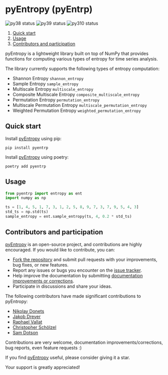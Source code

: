 # pyEntropy (pyEntrp)

![py38 status](https://img.shields.io/badge/python3.8-supported-green.svg)
![py39 status](https://img.shields.io/badge/python3.9-supported-green.svg)
![py310 status](https://img.shields.io/badge/python3.10-supported-green.svg)

1. [Quick start](#quick-start)
2. [Usage](#usage)
3. [Contributors and participation](#contributors-and-participation)

pyEntropy is a lightweight library built on top of NumPy
that provides functions for computing various types of entropy for time series analysis.

The library currently supports the following types of entropy computation:

+ Shannon Entropy ```shannon_entropy```
+ Sample Entropy ```sample_entropy```
+ Multiscale Entropy ```multiscale_entropy```
+ Composite Multiscale Entropy ```composite_multiscale_entropy```
+ Permutation Entropy ```permutation_entropy```
+ Multiscale Permutation Entropy ```multiscale_permutation_entropy```
+ Weighted Permutation Entropy ```weighted_permutation_entropy```

## Quick start

Install [pyEntropy](https://github.com/nikdon/pyEntropy) using pip:

```
pip install pyentrp
```

Install [pyEntropy](https://github.com/nikdon/pyEntropy) using poetry:

```
poetry add pyentrp
```

## Usage

```python
from pyentrp import entropy as ent
import numpy as np

ts = [1, 4, 5, 1, 7, 3, 1, 2, 5, 8, 9, 7, 3, 7, 9, 5, 4, 3]
std_ts = np.std(ts)
sample_entropy = ent.sample_entropy(ts, 4, 0.2 * std_ts)
```

## Contributors and participation

[pyEntropy](https://github.com/nikdon/pyEntropy) is an open-source project, and contributions are highly encouraged.
If you would like to contribute, you can:

- [Fork the repository](https://github.com/nikdon/pyEntropy/fork) and submit pull requests with your improvements, bug
  fixes, or new features.
- Report any issues or bugs you encounter on the [issue tracker](https://github.com/nikdon/pyEntropy/issues).
- Help improve the documentation by
  submitting [documentation improvements or corrections](https://github.com/nikdon/pyEntropy/issues?q=is%3Aissue+is%3Aopen+label%3Adocumentation).
- Participate in discussions and share your ideas.

The following contributors have made significant contributions to pyEntropy:

* [Nikolay Donets](https://github.com/nikdon)
* [Jakob Dreyer](https://github.com/jakobdreyer)
* [Raphael Vallat](https://github.com/raphaelvallat)
* [Christopher Schölzel](https://github.com/CSchoel)
* [Sam Dotson](https://github.com/samgdotson)

Contributions are very welcome, documentation improvements/corrections, bug reports, even feature requests :)

If you find [pyEntropy](https://github.com/nikdon/pyEntropy) useful, please consider giving it a star.

Your support is greatly appreciated!
